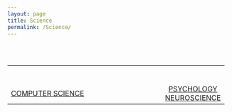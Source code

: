 ```yaml
---
layout: page
title: Science
permalink: /Science/
---
```

<link rel="stylesheet" href="https://use.fontawesome.com/releases/v5.7.2/css/all.css" integrity="sha384-fnmOCqbTlWIlj8LyTjo7mOUStjsKC4pOpQbqyi7RrhN7udi9RwhKkMHpvLbHG9Sr" crossorigin="anonymous">
<br>

<center>
<table>
    <tr>
    <td><center><a href="/Science/cs"><span><i class="fas fa-laptop-code fa-7x" aria-hidden="true"></i> <br><br>COMPUTER SCIENCE</span></a></center></td>
    <td style="width:150px;">
    <td><center><a href="/Science/psychneuro"><span><i class="fas fa-brain fa-7x" aria-hidden="true"></i> <br><br>PSYCHOLOGY<br> NEUROSCIENCE</span></a></center></td>

<br>
